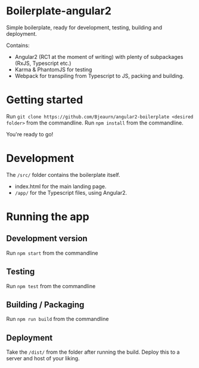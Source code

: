 # Boilerplate-angular2
Simple boilerplate, ready for development, testing, building and deployment. 

Contains:
- Angular2 (RC1 at the moment of writing) with plenty of subpackages (RxJS, Typescript etc.)
- Karma & PhantomJS for testing
- Webpack for transpiling from Typescript to JS, packing and building.

# Getting started
Run `git clone https://github.com/Bjeaurn/angular2-boilerplate <desired folder>` from the commandline.
Run `npm install` from the commandline.

You're ready to go!

# Development
The `/src/` folder contains the boilerplate itself.
- index.html for the main landing page.
- `/app/` for the Typescript files, using Angular2.

# Running the app

## Development version
Run `npm start` from the commandline

## Testing
Run `npm test` from the commandline

## Building / Packaging
Run `npm run build` from the commandline

## Deployment
Take the `/dist/` from the folder after running the build. Deploy this to a server and host of your liking. 


